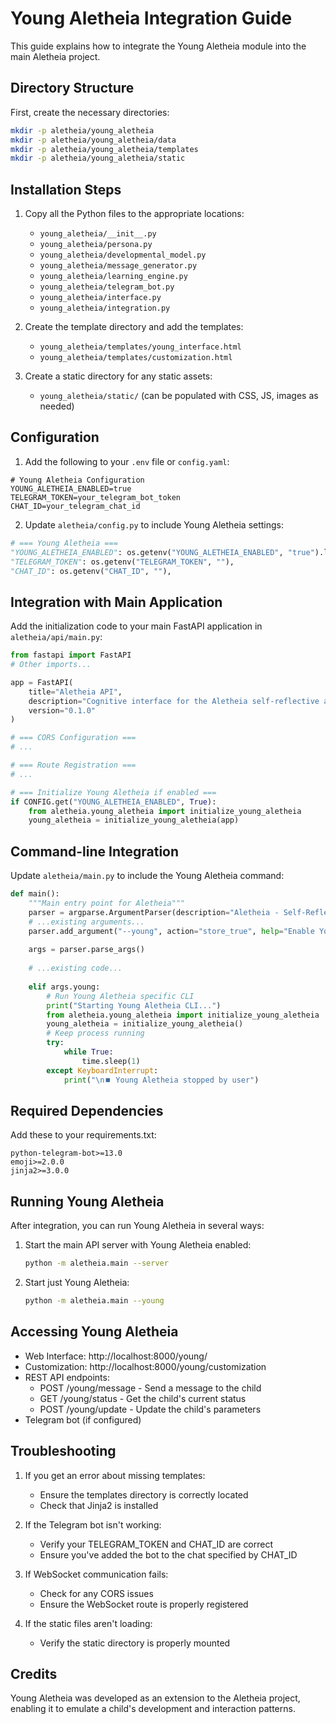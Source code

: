 # Young Aletheia Integration Guide

This guide explains how to integrate the Young Aletheia module into the main Aletheia project.

## Directory Structure

First, create the necessary directories:

```bash
mkdir -p aletheia/young_aletheia
mkdir -p aletheia/young_aletheia/data
mkdir -p aletheia/young_aletheia/templates
mkdir -p aletheia/young_aletheia/static
```

## Installation Steps

1. Copy all the Python files to the appropriate locations:
   - `young_aletheia/__init__.py`
   - `young_aletheia/persona.py`
   - `young_aletheia/developmental_model.py`
   - `young_aletheia/message_generator.py`
   - `young_aletheia/learning_engine.py`
   - `young_aletheia/telegram_bot.py`
   - `young_aletheia/interface.py`
   - `young_aletheia/integration.py`

2. Create the template directory and add the templates:
   - `young_aletheia/templates/young_interface.html`
   - `young_aletheia/templates/customization.html`

3. Create a static directory for any static assets:
   - `young_aletheia/static/` (can be populated with CSS, JS, images as needed)

## Configuration

1. Add the following to your `.env` file or `config.yaml`:

```
# Young Aletheia Configuration
YOUNG_ALETHEIA_ENABLED=true
TELEGRAM_TOKEN=your_telegram_bot_token
CHAT_ID=your_telegram_chat_id
```

2. Update `aletheia/config.py` to include Young Aletheia settings:

```python
# === Young Aletheia ===
"YOUNG_ALETHEIA_ENABLED": os.getenv("YOUNG_ALETHEIA_ENABLED", "true").lower() == "true",
"TELEGRAM_TOKEN": os.getenv("TELEGRAM_TOKEN", ""),
"CHAT_ID": os.getenv("CHAT_ID", ""),
```

## Integration with Main Application

Add the initialization code to your main FastAPI application in `aletheia/api/main.py`:

```python
from fastapi import FastAPI
# Other imports...

app = FastAPI(
    title="Aletheia API",
    description="Cognitive interface for the Aletheia self-reflective agent.",
    version="0.1.0"
)

# === CORS Configuration ===
# ...

# === Route Registration ===
# ...

# === Initialize Young Aletheia if enabled ===
if CONFIG.get("YOUNG_ALETHEIA_ENABLED", True):
    from aletheia.young_aletheia import initialize_young_aletheia
    young_aletheia = initialize_young_aletheia(app)
```

## Command-line Integration

Update `aletheia/main.py` to include the Young Aletheia command:

```python
def main():
    """Main entry point for Aletheia"""
    parser = argparse.ArgumentParser(description="Aletheia - Self-Reflective Cognitive Agent")
    # ...existing arguments...
    parser.add_argument("--young", action="store_true", help="Enable Young Aletheia features")
    
    args = parser.parse_args()
    
    # ...existing code...
    
    elif args.young:
        # Run Young Aletheia specific CLI
        print("Starting Young Aletheia CLI...")
        from aletheia.young_aletheia import initialize_young_aletheia
        young_aletheia = initialize_young_aletheia()
        # Keep process running
        try:
            while True:
                time.sleep(1)
        except KeyboardInterrupt:
            print("\n⏹️ Young Aletheia stopped by user")
```

## Required Dependencies

Add these to your requirements.txt:

```
python-telegram-bot>=13.0
emoji>=2.0.0
jinja2>=3.0.0
```

## Running Young Aletheia

After integration, you can run Young Aletheia in several ways:

1. Start the main API server with Young Aletheia enabled:
   ```bash
   python -m aletheia.main --server
   ```

2. Start just Young Aletheia:
   ```bash
   python -m aletheia.main --young
   ```

## Accessing Young Aletheia

- Web Interface: http://localhost:8000/young/
- Customization: http://localhost:8000/young/customization
- REST API endpoints:
  - POST /young/message - Send a message to the child
  - GET /young/status - Get the child's current status
  - POST /young/update - Update the child's parameters
- Telegram bot (if configured)

## Troubleshooting

1. If you get an error about missing templates:
   - Ensure the templates directory is correctly located
   - Check that Jinja2 is installed

2. If the Telegram bot isn't working:
   - Verify your TELEGRAM_TOKEN and CHAT_ID are correct
   - Ensure you've added the bot to the chat specified by CHAT_ID

3. If WebSocket communication fails:
   - Check for any CORS issues
   - Ensure the WebSocket route is properly registered

4. If the static files aren't loading:
   - Verify the static directory is properly mounted

## Credits

Young Aletheia was developed as an extension to the Aletheia project, enabling it to emulate a child's development and interaction patterns.